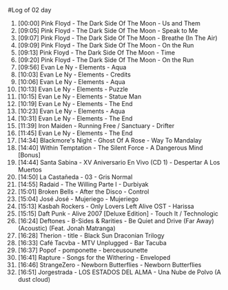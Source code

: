 #Log of 02 day

1. [00:00] Pink Floyd - The Dark Side Of The Moon - Us and Them
1. [09:05] Pink Floyd - The Dark Side Of The Moon - Speak to Me
1. [09:07] Pink Floyd - The Dark Side Of The Moon - Breathe (In The Air)
1. [09:09] Pink Floyd - The Dark Side Of The Moon - On the Run
1. [09:13] Pink Floyd - The Dark Side Of The Moon - Time
1. [09:20] Pink Floyd - The Dark Side Of The Moon - On the Run
1. [09:56] Evan Le Ny - Elements - Aqua
1. [10:03] Evan Le Ny - Elements - Credits
1. [10:06] Evan Le Ny - Elements - Aqua
1. [10:13] Evan Le Ny - Elements - Puzzle
1. [10:15] Evan Le Ny - Elements - Statue Man
1. [10:19] Evan Le Ny - Elements - The End
1. [10:23] Evan Le Ny - Elements - Aqua
1. [10:31] Evan Le Ny - Elements - The End
1. [11:39] Iron Maiden - Running Free / Sanctuary - Drifter
1. [11:45] Evan Le Ny - Elements - The End
1. [14:34] Blackmore's Night - Ghost Of A Rose - Way To Mandalay
1. [14:40] Within Temptation - The Silent Force - A Dangerous Mind [Bonus]
1. [14:44] Santa Sabina - XV Aniversario En Vivo (CD 1) - Despertar A Los Muertos
1. [14:50] La Castañeda - 03 - Gris Normal
1. [14:55] Radaid - The Willing Parte I - Durbiyak
1. [15:01] Broken Bells - After the Disco - Control
1. [15:04] José José - Mujeriego - Mujeriego
1. [15:13] Kasbah Rockers - Only Lovers Left Alive OST - Harissa
1. [15:15] Daft Punk - Alive 2007 [Deluxe Edition] - Touch It / Technologic
1. [16:24] Deftones - B-Sides & Rarities - Be Quiet and Drive (Far Away) (Acoustic) (Feat. Jonah Matranga)
1. [16:28] Therion - title - Black Sun Draconian Trilogy
1. [16:33] Café Tacvba - MTV Unplugged - Bar Tacuba
1. [16:37] Popof - pomponette - berceusounette
1. [16:41] Rapture - Songs for the Withering - Enveloped
1. [16:46] StrangeZero - Newborn Butterflies - Newborn Butterflies
1. [16:51] Jorgestrada - LOS ESTADOS DEL ALMA - Una Nube de Polvo (A dust cloud)
